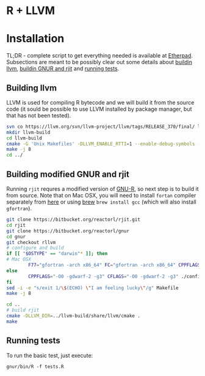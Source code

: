 # R + LLVM

# Installation

TL;DR - complete script to get everything needed is available at [Etherpad](https://etherpad.mozilla.org/aXN4g6hiTW). Subsections are meant to be possibly clear out some details about [buildin llvm](#building-llvm), [buildin GNUR and rjit](#building-modified-gnur-and-rjit) and [running tests](#running-tests). 

## Building llvm

LLVM is used for compiling R bytecode and we will build it from the source code (it sould be possible to use LLVM installed by package manager, but that has not been tested). 

```bash
svn co https://llvm.org/svn/llvm-project/llvm/tags/RELEASE_370/final/ llvm-src
mkdir llvm-build
cd llvm-build
cmake -G 'Unix Makefiles' -DLLVM_ENABLE_RTTI=1 --enable-debug-symbols --with-oprofile ../llvm-src
make -j 8
cd ../
```

## Building modified GNUR and rjit

Running `rjit` requres a modified version of [GNU-R](https://bitbucket.org/reactorl/gnur), so next step is to build it from source. Note that on Mac OSX, you will need to install `fortan` compiler separately from [here](https://gcc.gnu.org/wiki/GFortranBinaries#MacOS) or using [brew](http://brew.sh/) `brew install gcc` (which will also install `gfortran`).

```bash
git clone https://bitbucket.org/reactorl/rjit.git
cd rjit
git clone https://bitbucket.org/reactorl/gnur
cd gnur
git checkout rllvm
# configure and build
if [[ "$OSTYPE" == "darwin"* ]]; then
# Mac OSX
        F77="gfortran -arch x86_64" FC="gfortran -arch x86_64" CPPFLAGS="-O0 -gdwarf-2 -g3 -arch x86_64" CFLAGS="-O0 -gdwarf-2 -g3 -arch x86_64" ./configure --with-blas --with-lapack --with-ICU=no --with-system-xz=no --with-system-zlib=no --with-x=no --with-readline=no --without-recommended-packages
else
        CPPFLAGS="-O0 -gdwarf-2 -g3" CFLAGS="-O0 -gdwarf-2 -g3" ./configure --with-blas --with-lapack --with-ICU=no --with-system-xz=no --with-system-zlib=no --with-x=no --with-readline=no --without-recommended-packages
fi
sed -i -e "s/exit 1/\$(ECHO) \"I am feeling lucky\"/g" Makefile
make -j 8

cd ..
# build rjit
cmake -DLLVM_DIR=../llvm-build/share/llvm/cmake .
make
```

## Running tests

To run the basic test, just execute:

```
gnur/bin/R -f tests.R
```